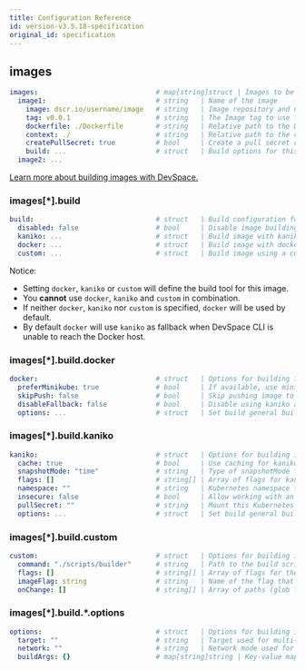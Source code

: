 ```yaml
---
title: Configuration Reference
id: version-v3.5.18-specification
original_id: specification
---
```


## images
```yaml
images:                             # map[string]struct | Images to be built and pushed
  image1:                           # string   | Name of the image
    image: dscr.io/username/image   # string   | Image repository and name 
    tag: v0.0.1                     # string   | The Image tag to use for this image. See [tagging](/docs/image-building/tagging) for more information about dynamic image tags
    dockerfile: ./Dockerfile        # string   | Relative path to the Dockerfile used for building (Default: ./Dockerfile)
    context: ./                     # string   | Relative path to the context used for building (Default: ./)
    createPullSecret: true          # bool     | Create a pull secret containing your Docker credentials (Default: false)
    build: ...                      # struct   | Build options for this image
  image2: ...
```
[Learn more about building images with DevSpace.](/docs/image-building/overview)

### images[\*].build
```yaml
build:                              # struct   | Build configuration for an image
  disabled: false                   # bool     | Disable image building (Default: false)
  kaniko: ...                       # struct   | Build image with kaniko and set options for kaniko
  docker: ...                       # struct   | Build image with docker and set options for docker
  custom: ...                       # struct   | Build image using a custom build script
```
Notice:
- Setting `docker`, `kaniko` or `custom` will define the build tool for this image.
- You **cannot** use `docker`, `kaniko` and `custom` in combination. 
- If neither `docker`, `kaniko` nor `custom` is specified, `docker` will be used by default.
- By default `docker` will use `kaniko` as fallback when DevSpace CLI is unable to reach the Docker host.

### images[\*].build.docker
```yaml
docker:                             # struct   | Options for building images with Docker
  preferMinikube: true              # bool     | If available, use minikube's in-built docker daemon instaed of local docker daemon (default: true)
  skipPush: false                   # bool     | Skip pushing image to registry, recommended for minikube (Default: false)
  disableFallback: false            # bool     | Disable using kaniko as fallback when Docker is not installed (Default: false)
  options: ...                      # struct   | Set build general build options
```

### images[\*].build.kaniko
```yaml
kaniko:                             # struct   | Options for building images with kaniko
  cache: true                       # bool     | Use caching for kaniko build process
  snapshotMode: "time"              # string   | Type of snapshotMode for kaniko build process (compresses layers)
  flags: []                         # string[] | Array of flags for kaniko build command
  namespace: ""                     # string   | Kubernetes namespace to run kaniko build pod in (Default: "" = deployment namespace)
  insecure: false                   # bool     | Allow working with an insecure registry by not validating the SSL certificate (Default: false)
  pullSecret: ""                    # string   | Mount this Kubernetes secret instead of creating one to authenticate to the registry (default: "")
  options: ...                      # struct   | Set build general build options
```

### images[\*].build.custom
```yaml
custom:                             # struct   | Options for building images with a custom build script
  command: "./scripts/builder"      # string   | Path to the build script
  flags: []                         # string[] | Array of flags for the build script
  imageFlag: string                 # string   | Name of the flag that DevSpace CLI uses to pass the image name + tag to the build script
  onChange: []                      # string[] | Array of paths (glob format) to check for file changes to see if image needs to be rebuild
```

### images[\*].build.\*.options
```yaml
options:                            # struct   | Options for building images
  target: ""                        # string   | Target used for multi-stage builds
  network: ""                       # string   | Network mode used for building the image
  buildArgs: {}                     # map[string]string | Key-value map specifying build arguments that will be passed to the build tool (e.g. docker)
```
